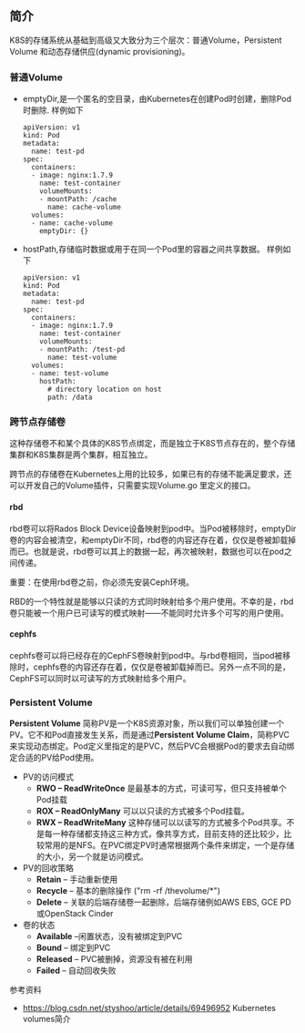 ## 简介
K8S的存储系统从基础到高级又大致分为三个层次：普通Volume，Persistent Volume 和动态存储供应(dynamic provisioning)。

### 普通Volume
  - emptyDir,是一个匿名的空目录，由Kubernetes在创建Pod时创建，删除Pod时删除.
    样例如下
    ```shell
    apiVersion: v1
    kind: Pod
    metadata:
      name: test-pd
    spec:
      containers:
      - image: nginx:1.7.9
        name: test-container
        volumeMounts:
        - mountPath: /cache
          name: cache-volume
      volumes:
      - name: cache-volume
        emptyDir: {}
    ```
  - hostPath,存储临时数据或用于在同一个Pod里的容器之间共享数据。
  样例如下
    ```shell
    apiVersion: v1
    kind: Pod
    metadata:
      name: test-pd
    spec:
      containers:
      - image: nginx:1.7.9
        name: test-container
        volumeMounts:
        - mountPath: /test-pd
          name: test-volume
      volumes:
      - name: test-volume
        hostPath:
          # directory location on host
          path: /data
    ```

### 跨节点存储卷
这种存储卷不和某个具体的K8S节点绑定，而是独立于K8S节点存在的，整个存储集群和K8S集群是两个集群，相互独立。

跨节点的存储卷在Kubernetes上用的比较多，如果已有的存储不能满足要求，还可以开发自己的Volume插件，只需要实现Volume.go 里定义的接口。


#### rbd
  rbd卷可以将Rados Block Device设备映射到pod中。当Pod被移除时，emptyDir卷的内容会被清空，和emptyDir不同，rbd卷的内容还存在着，仅仅是卷被卸载掉而已。也就是说，rbd卷可以其上的数据一起，再次被映射，数据也可以在pod之间传递。 
  
  重要：在使用rbd卷之前，你必须先安装Ceph环境。 

  RBD的一个特性就是能够以只读的方式同时映射给多个用户使用。不幸的是，rbd卷只能被一个用户已可读写的模式映射——不能同时允许多个可写的用户使用。 

#### cephfs

  cephfs卷可以将已经存在的CephFS卷映射到pod中。与rbd卷相同，当pod被移除时，cephfs卷的内容还存在着，仅仅是卷被卸载掉而已。另外一点不同的是，CephFS可以同时以可读写的方式映射给多个用户。 

### Persistent Volume
**Persistent Volume** 简称PV是一个K8S资源对象，所以我们可以单独创建一个PV。它不和Pod直接发生关系，而是通过**Persistent Volume Claim**，简称PVC来实现动态绑定。Pod定义里指定的是PVC，然后PVC会根据Pod的要求去自动绑定合适的PV给Pod使用。

- PV的访问模式
  - **RWO – ReadWriteOnce** 是最基本的方式，可读可写，但只支持被单个Pod挂载
  - **ROX – ReadOnlyMany** 可以以只读的方式被多个Pod挂载。
  - **RWX – ReadWriteMany** 这种存储可以以读写的方式被多个Pod共享。不是每一种存储都支持这三种方式，像共享方式，目前支持的还比较少，比较常用的是NFS。在PVC绑定PV时通常根据两个条件来绑定，一个是存储的大小，另一个就是访问模式。
- PV的回收策略
  - **Retain** – 手动重新使用
  - **Recycle** – 基本的删除操作 ("rm -rf /thevolume/*")
  - **Delete** – 关联的后端存储卷一起删除，后端存储例如AWS EBS, GCE PD或OpenStack Cinder
- 卷的状态
  - **Available** –闲置状态，没有被绑定到PVC
  - **Bound** – 绑定到PVC
  - **Released** – PVC被删掉，资源没有被在利用
  - **Failed** – 自动回收失败

参考资料
- https://blog.csdn.net/styshoo/article/details/69496952 Kubernetes volumes简介